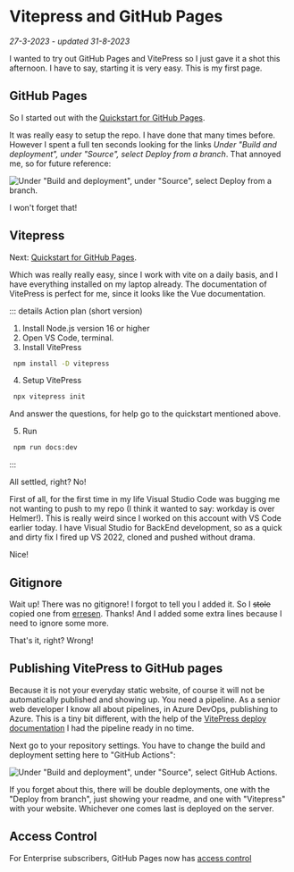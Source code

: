 # Vitepress and GitHub Pages

*27-3-2023 - updated 31-8-2023*

I wanted to try out GitHub Pages and VitePress so I just gave it a shot this afternoon. I have to say, starting it is
very easy. This is my first page.

## GitHub Pages

So I started out with the [Quickstart for GitHub Pages](https://docs.github.com/en/pages/quickstart).

It was really easy to setup the repo. I have done that many times before. However I spent a full ten seconds looking for
the links *Under "Build and deployment", under "Source", select Deploy from a branch*.
That annoyed me, so for future reference:

![Under "Build and deployment", under "Source", select Deploy from a branch.](/assets/images/vitepress/vitepressgithubpages01.png "It is here!")

I won't forget that!

## Vitepress

Next: [Quickstart for GitHub Pages](https://docs.github.com/en/pages/quickstart).

Which was really really easy, since I work with vite on a daily basis, and I have everything installed on my laptop
already. The documentation of VitePress is perfect for me, since it looks like the Vue documentation.

::: details Action plan (short version)

1. Install Node.js version 16 or higher
2. Open VS Code, terminal.
3. Install VitePress

```bat
 npm install -D vitepress
```

4. Setup VitePress

```bat
 npx vitepress init
```

And answer the questions, for help go to the quickstart mentioned above.

5. Run

```bat
 npm run docs:dev
```

:::

All settled, right? No!

First of all, for the first time in my life Visual Studio Code was bugging me not wanting to push to my repo (I think it
wanted to say: workday is over Helmer!). This is really weird since I worked on this account with VS Code earlier today.
I have Visual Studio for BackEnd development, so as a quick and dirty fix I fired up VS 2022, cloned and pushed without
drama.

Nice!

## Gitignore

Wait up! There was no gitignore! I forgot to tell you I added it.
So I ~~stole~~ copied one from [erresen](https://erresen.github.io/vue/js/git/2020/07/08/vue-js-gitigore.html). Thanks!
And I added some extra lines because I need to ignore some more.

That's it, right? Wrong!

## Publishing VitePress to GitHub pages

Because it is not your everyday static website, of course it will not be automatically published and showing up. You
need a pipeline. As a senior web developer I know all about pipelines, in Azure DevOps, publishing to Azure. This is a
tiny bit different, with the help of the [VitePress deploy documentation](https://vitepress.dev/guide/deploy) I had the
pipeline ready in no time.

Next go to your repository settings. You have to change the build and deployment setting here to "GitHub Actions":

![Under "Build and deployment", under "Source", select GitHub Actions.](/assets/images/vitepress/vitepressgithubpages02.png "Change to GitHub Actions")

If you forget about this, there will be double deployments, one with the "Deploy from branch", just showing your readme,
and one with "Vitepress" with your website. Whichever one comes last is deployed on the server.

## Access Control

For Enterprise subscribers, GitHub Pages now
has [access control](https://github.blog/changelog/2021-01-21-access-control-for-github-pages/)